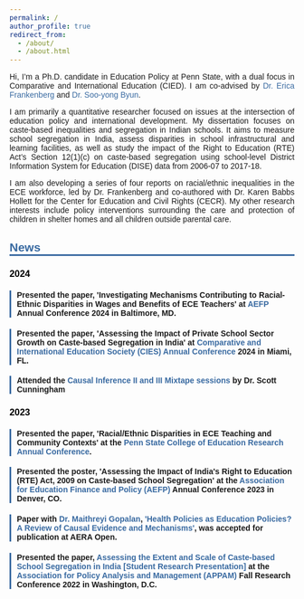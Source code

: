 ```yaml
---
permalink: /
author_profile: true
redirect_from:
  - /about/
  - /about.html
---
```

<html lang="en">
<head>
  <style>
   body {
  	font-family: 'Arial', sans-serif;
  	color: ##000000;
	}
	h1 {
  	color: ##000000;
	}
	a {
  	color: #396AA1;
  	text-decoration: none;
	}
	a:hover {
  	color: #396AA1;
	}
	.news-heading {
	color: #396AA1;
   	border-bottom: 3px solid #396AA1 !important;
	}
	h3 {
  	color: #000000;
	}
	.news-item {
  	margin-bottom: 10px;
  	border-left: 3px solid #396AA1;
  	padding-left: 10px;
	}
  </style>
</head>
<body>

<p align="justify">Hi, I’m a Ph.D. candidate in Education Policy at Penn State, with a dual focus in Comparative and International Education (CIED). I am co-advised by <a href="https://sites.psu.edu/frankenberg/">Dr. Erica Frankenberg</a> and <a href="https://sites.google.com/site/sooyongbyunshomepage/home">Dr. Soo-yong Byun</a>.</p>
   
<p align="justify">I am primarily a quantitative researcher focused on issues at the intersection of education policy and international development. My dissertation focuses on caste-based inequalities and segregation in Indian schools. It aims to measure school segregation in India, assess disparities in school infrastructural and learning facilities, as well as study the impact of the Right to Education (RTE) Act’s Section 12(1)(c) on caste-based segregation using school-level District Information System for Education (DISE) data from 2006-07 to 2017-18.</p>

<p align="justify">I am also developing a series of four reports on racial/ethnic inequalities in the ECE workforce, led by Dr. Frankenberg and co-authored with Dr. Karen Babbs Hollett for the Center for Education and Civil Rights (CECR). My other research interests include policy interventions surrounding the care and protection of children in shelter homes and all children outside parental care.</p>
	 
<h2 class="news-heading">News</h2>

<h3>2024</h3>
  <div class="news-item">
	<h4>Presented the paper, 'Investigating Mechanisms Contributing to Racial-Ethnic Disparities in Wages and Benefits of ECE Teachers' at <a href="https://aefpweb.org/">AEFP</a> Annual Conference 2024 in Baltimore, MD.</h4>
  </div>
 
  <div class="news-item">
	<h4>Presented the paper, 'Assessing the Impact of Private School Sector Growth on Caste-based Segregation in India' at <a href="https://conference.cies.us/">Comparative and International Education Society (CIES) Annual Conference</a> 2024 in Miami, FL.</h4>
  </div>

  <div class="news-item">
	<h4>Attended the <a href="https://www.mixtapesessions.io/sessions/">Causal Inference II and III Mixtape sessions</a> by Dr. Scott Cunningham</h4>
  </div>

 <h3>2023</h3>

  <div class="news-item">
	<h4>Presented the paper, 'Racial/Ethnic Disparities in ECE Teaching and Community Contexts' at the <a href="https://ed.psu.edu/college-education-research-conference-2023">Penn State College of Education Research Annual Conference</a>.</h4>
  </div>
 
  <div class="news-item">
	<h4>Presented the poster, 'Assessing the Impact of India's Right to Education (RTE) Act, 2009 on Caste-based School Segregation' at the <a href="https://aefpweb.org/">Association for Education Finance and Policy (AEFP)</a> Annual Conference 2023 in Denver, CO.</h4>
  </div>

<div class="news-item">
	<h4> Paper with <a href="https://maithreyigopalan.mystrikingly.com/?">Dr. Maithreyi Gopalan</a>, <a href="[https://aefpweb.org/](https://journals.sagepub.com/doi/full/10.1177/23328584231177616)">'Health Policies as Education Policies? A Review of Causal Evidence and Mechanisms'</a>, was accepted for publication at AERA Open.</h4>
  </div>
 
  <div class="news-item">
	<h4>Presented the paper, <a href="https://appam.confex.com/appam/2022/meetingapp.cgi/Paper/46135">Assessing the Extent and Scale of Caste-based School Segregation in India [Student Research Presentation]</a> at the <a href="https://www.appam.org/about-appam/">Association for Policy Analysis and Management (APPAM)</a> Fall Research Conference 2022 in Washington, D.C.</h4>
 </div>

</body>
</html>
